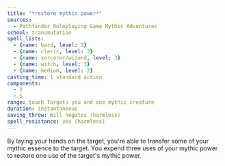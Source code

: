 ```yaml
---
title: "*restore mythic power*"
sources:
  - Pathfinder Roleplaying Game Mythic Adventures
school: transmutation
spell_lists:
  - {name: bard, level: 3}
  - {name: cleric, level: 3}
  - {name: sorcerer/wizard, level: 3}
  - {name: witch, level: 3}
  - {name: medium, level: 2}
casting_time: 1 standard action
components:
  - V
  - S
range: touch Targets you and one mythic creature
duration: instantaneous
saving_throw: Will negates (harmless)
spell_resistance: yes (harmless)
---
```


By laying your hands on the target, you're able to transfer some of your mythic essence to the target. You expend three uses of your mythic power to restore one use of the target's mythic power.

